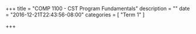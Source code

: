 +++
title = "COMP 1100 - CST Program Fundamentals"
description = ""
date = "2016-12-21T22:43:56-08:00"
categories = [
    "Term 1"
]

+++

